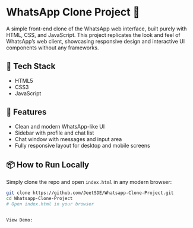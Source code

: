 # WhatsApp Clone Project 💬

A simple front-end clone of the WhatsApp web interface, built purely with HTML, CSS, and JavaScript. This project replicates the look and feel of WhatsApp’s web client, showcasing responsive design and interactive UI components without any frameworks.

## 🔧 Tech Stack

- HTML5  
- CSS3  
- JavaScript  

## 🚀 Features

- Clean and modern WhatsApp-like UI  
- Sidebar with profile and chat list  
- Chat window with messages and input area  
- Fully responsive layout for desktop and mobile screens  

## 📦 How to Run Locally

Simply clone the repo and open `index.html` in any modern browser:

```bash
git clone https://github.com/JeetSDE/Whatsapp-Clone-Project.git
cd Whatsapp-Clone-Project
# Open index.html in your browser


View Demo: 